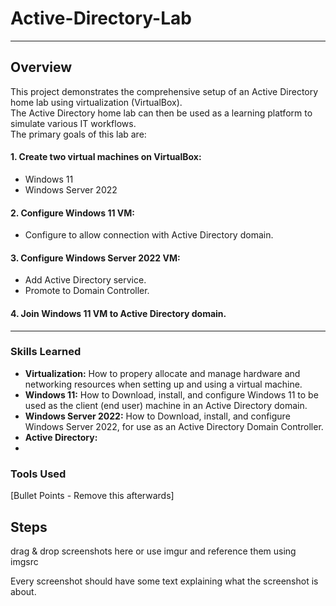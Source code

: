 # Active-Directory-Lab

---

## Overview
This project demonstrates the comprehensive setup of an Active Directory home lab using virtualization (VirtualBox).  
The Active Directory home lab can then be used as a learning platform to simulate various IT workflows.  
The primary goals of this lab are:

#### 1. Create two virtual machines on VirtualBox:
  - Windows 11
  - Windows Server 2022
#### 2. Configure Windows 11 VM:
  - Configure to allow connection with Active Directory domain.
#### 3. Configure Windows Server 2022 VM:
  - Add Active Directory service.
  - Promote to Domain Controller.
#### 4. Join Windows 11 VM to Active Directory domain.

---

### Skills Learned

- **Virtualization:** How to propery allocate and manage hardware and networking resources when setting up and using a virtual machine.
- **Windows 11:** How to Download, install, and configure Windows 11 to be used as the client (end user) machine in an Active Directory domain.
- **Windows Server 2022:** How to Download, install, and configure Windows Server 2022, for use as an Active Directory Domain Controller.
- **Active Directory:**
- 



### Tools Used
[Bullet Points - Remove this afterwards]



## Steps
drag & drop screenshots here or use imgur and reference them using imgsrc

Every screenshot should have some text explaining what the screenshot is about.


